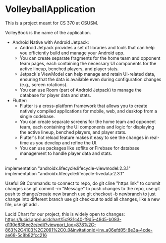 # VolleyballApplication
This is a project meant for CS 370 at CSUSM. 


VolleyBook is the name of the application. 


* Android Native with Android Jetpack:
    * Android Jetpack provides a set of libraries and tools that can help you efficiently build and manage your Android app.
    * You can create separate fragments for the home team and opponent team pages, each containing the necessary UI components for the active lineup, benched players, and player stats.
    * Jetpack's ViewModel can help manage and retain UI-related data, ensuring that the data is available even during configuration changes (e.g., screen rotations).
    * You can use Room (part of Android Jetpack) to manage the database for player data and stats.  
* Flutter:
    * Flutter is a cross-platform framework that allows you to create natively compiled applications for mobile, web, and desktop from a single codebase.
    * You can create separate screens for the home team and opponent team, each containing the UI components and logic for displaying the active lineup, benched players, and player stats.
    * Flutter's hot reload feature makes it easy to see the changes in real-time as you develop and refine the UI.
    * You can use packages like sqflite or Firebase for database management to handle player data and stats.
    * 

implementation "androidx.lifecycle:lifecycle-viewmodel:2.3.1"
implementation "androidx.lifecycle:lifecycle-livedata:2.3.1"


Useful Git Commands:
to connect to repo, do git cline "https link"
to commit changes use git commit -m "Message"
to push changes to the repo, use git push
to change/create new branch use git checkout -b newbranch
to just change into different branch use git checkout
to add all changes, like a new file, use git add . 

Lucid Chart for our project, this is widely open to changes: 
https://lucid.app/lucidchart/5c931c40-f9d5-49d5-b083-d130e838ee2e/edit?viewport_loc=878%2C-863%2C4103%2C2091%2C0_0&invitationId=inv_a06efd05-8e3a-4cde-ae68-5c8b82fcc216

